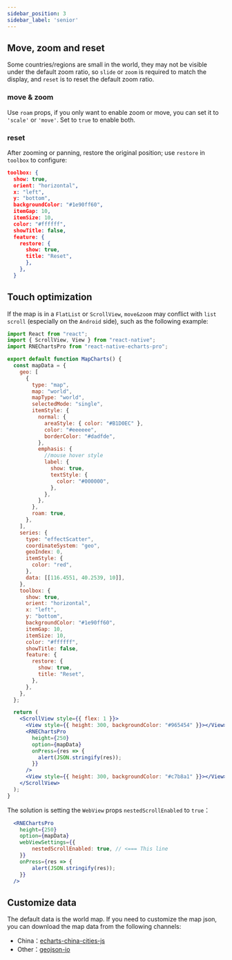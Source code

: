 ```yaml
---
sidebar_position: 3
sidebar_label: 'senior'
---
```

## Move, zoom and reset
Some countries/regions are small in the world, they may not be visible under the default zoom ratio, so `slide` or `zoom` is required to match the display, and `reset` is to reset the default zoom ratio.
### move & zoom
Use `roam` props, if you only want to enable zoom or move, you can set it to `'scale'` or `'move'`. Set to `true` to enable both.

### reset
After zooming or panning, restore the original position; use `restore` in `toolbox` to configure:

```json
toolbox: {
  show: true,
  orient: "horizontal",
  x: "left",
  y: "bottom",
  backgroundColor: "#1e90ff60",
  itemGap: 10,
  itemSize: 10,
  color: "#ffffff",
  showTitle: false,
  feature: {
    restore: {
      show: true,
      title: "Reset",
      },
    },
  }
```

## Touch optimization
If the map is in a `FlatList` or `ScrollView`, `move&zoom` may conflict with `list scroll` (especially on the `Android` side), such as the following example:
```jsx
import React from "react";
import { ScrollView, View } from "react-native";
import RNEChartsPro from "react-native-echarts-pro";

export default function MapCharts() {
  const mapData = {
    geo: [
      {
        type: "map",
        map: "world",
        mapType: "world",
        selectedMode: "single",
        itemStyle: {
          normal: {
            areaStyle: { color: "#B1D0EC" },
            color: "#eeeeee",
            borderColor: "#dadfde",
          },
          emphasis: {
            //mouse hover style
            label: {
              show: true,
              textStyle: {
                color: "#000000",
              },
            },
          },
        },
        roam: true,
      },
    ],
    series: {
      type: "effectScatter",
      coordinateSystem: "geo",
      geoIndex: 0,
      itemStyle: {
        color: "red",
      },
      data: [[116.4551, 40.2539, 10]],
    },
    toolbox: {
      show: true,
      orient: "horizontal",
      x: "left",
      y: "bottom",
      backgroundColor: "#1e90ff60",
      itemGap: 10,
      itemSize: 10,
      color: "#ffffff",
      showTitle: false,
      feature: {
        restore: {
          show: true,
          title: "Reset",
        },
      },
    },
  };

  return (
    <ScrollView style={{ flex: 1 }}>
      <View style={{ height: 300, backgroundColor: "#965454" }}></View>
      <RNEChartsPro
        height={250}
        option={mapData}
        onPress={res => {
          alert(JSON.stringify(res));
        }}
      />
      <View style={{ height: 300, backgroundColor: "#c7b8a1" }}></View>
    </ScrollView>
  );
}
```

The solution is setting the  `WebView` props `nestedScrollEnabled` to `true`：
```jsx
  <RNEChartsPro
    height={250}
    option={mapData}
    webViewSettings={{
        nestedScrollEnabled: true, // <=== This line
    }}
    onPress={res => {
        alert(JSON.stringify(res));
    }}
  />
```
## Customize data
The default data is the world map. If you need to customize the map json, you can download the map data from the following channels:

- China：[echarts-china-cities-js](https://github.com/echarts-maps/echarts-china-cities-js)
- Other：[geojson-io](https://geojson.io)
